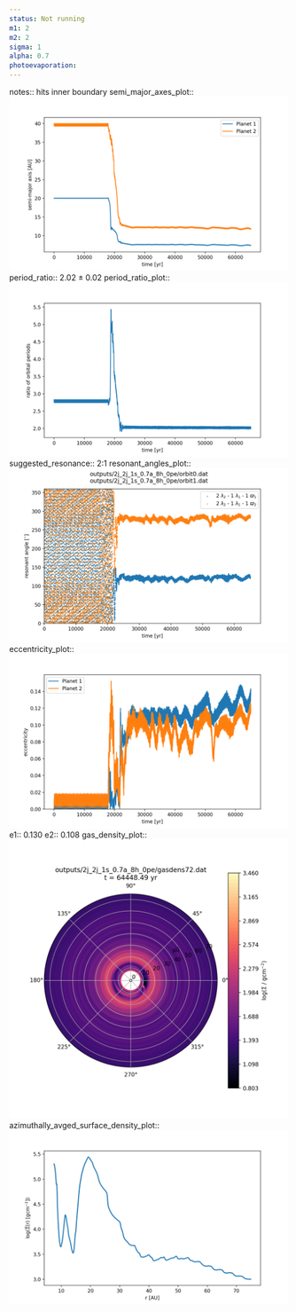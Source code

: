 ```yaml
---
status: Not running
m1: 2
m2: 2
sigma: 1
alpha: 0.7
photoevaporation: 
---
```


notes:: hits inner boundary
semi_major_axes_plot:: ![semi_major_axes_2j_2j_1s_0.7a_8h_0pe.png](plots/semi_major_axes/semi_major_axes_2j_2j_1s_0.7a_8h_0pe.png)
period_ratio:: 2.02 ± 0.02
period_ratio_plot:: ![period_ratio_2j_2j_1s_0.7a_8h_0pe.png](plots/period_ratio/period_ratio_2j_2j_1s_0.7a_8h_0pe.png)
suggested_resonance:: 2:1
resonant_angles_plot:: ![resonant_angles_2j_2j_1s_0.7a_8h_0pe.png](plots/resonant_angles/resonant_angles_2j_2j_1s_0.7a_8h_0pe.png)
eccentricity_plot:: ![eccentricity_2j_2j_1s_0.7a_8h_0pe.png](plots/eccentricity/eccentricity_2j_2j_1s_0.7a_8h_0pe.png)
e1:: 0.130
e2:: 0.108
gas_density_plot:: ![gas_density_2j_2j_1s_0.7a_8h_0pe.png](plots/gas_density/gas_density_2j_2j_1s_0.7a_8h_0pe.png)
azimuthally_avged_surface_density_plot:: ![azimuthally_avged_surface_density_2j_2j_1s_0.7a_8h_0pe.png](plots/azimuthally_avged_surface_density/azimuthally_avged_surface_density_2j_2j_1s_0.7a_8h_0pe.png)
